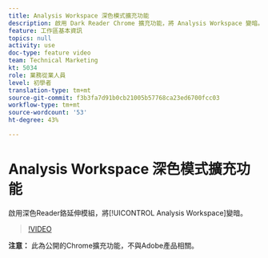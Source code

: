 ```yaml
---
title: Analysis Workspace 深色模式擴充功能
description: 啟用 Dark Reader Chrome 擴充功能，將 Analysis Workspace 變暗。
feature: 工作區基本資訊
topics: null
activity: use
doc-type: feature video
team: Technical Marketing
kt: 5034
role: 業務從業人員
level: 初學者
translation-type: tm+mt
source-git-commit: f3b3fa7d91b0cb21005b57768ca23ed6700fcc03
workflow-type: tm+mt
source-wordcount: '53'
ht-degree: 43%

---
```



# Analysis Workspace 深色模式擴充功能

啟用深色Reader鉻延伸模組，將[!UICONTROL Analysis Workspace]變暗。

>[!VIDEO](https://video.tv.adobe.com/v/33774/?quality=12)

**注意：** 此為公開的Chrome擴充功能，不與Adobe產品相關。
